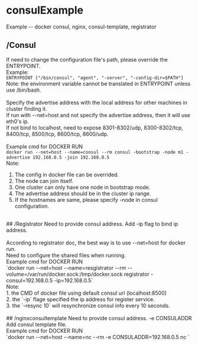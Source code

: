 # consulExample

Example -- docker consul, nginx, consul-template, registrator

## /Consul
If need to change the configuration file's path, please override the ENTRYPOINT. <br />
Example: <br />
` ENTRYPOINT ["/bin/consul", "agent", "-server", "-config-dir=$PATH"] ` <br />
Note: the environment variable cannot be translated in ENTRYPOINT unless use /bin/bash. <br />
<br />
Specify the advertise address with the local address for other machines in cluster finding it. <br />
If run with --net=host and not specify the advertise address, then it will use eth0's ip. <br />
If not bind to localhost, need to expose 8301-8302/udp, 8300-8302/tcp, 8400/tcp, 8500/tcp, 8600/tcp, 8600/udp. <br />
<br />
Example cmd for DOCKER RUN <br />
`docker run --net=host --name=consul --rm consul -bootstrap -node m1 -advertise 192.168.0.5 -join 192.168.0.5 ` <br />
Note: <br />
1. The config in docker file can be overrided. <br />
2. The node can join itself. <br />
3. One cluster can only have one node in bootstrap mode. <br />
4. The advertise address should be in the cluster ip range. <br />
5. If the hostnames are same, please specify -node in consul configuration. <br />
<br />
## /Registrator
Need to provide consul address. Add -ip flag to bind ip address. <br />
<br />
According to registrator doc, the best way is to use --net=host for docker run. <br />
Need to configure the shared files when running. <br />
Example cmd for DOCKER RUN <br />
`docker run --net=host --name=resgistrator --rm --volume=/var/run/docker.sock:/tmp/docker.sock registrator -consul=192.168.0.5 -ip=192.168.0.5` <br />
Note: <br />
1. the CMD of docker file using default consul url (localhost:8500) <br />
2. the `-ip` flage specified the ip address for register service. <br />
3. the `-resync 10`  will resynchronize consul info every 10 seconds. <br />
<br />
## /nginxconsultemplate
Need to provide consul address. -e CONSULADDR  <br />
Add consul template file. <br />
Example cmd for DOCKER RUN <br />
`docker run --net=host --name=nc --rm -e CONSULADDR=192.168.0.5 nc ` <br />
